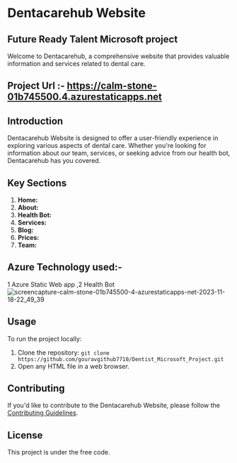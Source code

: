 # Dentacarehub Website
## Future Ready Talent Microsoft project
Welcome to Dentacarehub, a comprehensive website that provides valuable information and services related to dental care.
## Project Url :- https://calm-stone-01b745500.4.azurestaticapps.net

## Introduction

Dentacarehub Website is designed to offer a user-friendly experience in exploring various aspects of dental care. Whether you're looking for information about our team, services, or seeking advice from our health bot, Dentacarehub has you covered.

## Key Sections

1. **Home:**
2. **About:**
3. **Health Bot:**
4. **Services:**
5. **Blog:**
6. **Prices:**
7. **Team:**
## Azure Technology used:-
1 Azure Static Web app ,2 Health Bot
![screencapture-calm-stone-01b745500-4-azurestaticapps-net-2023-11-18-22_49_39](https://github.com/gouravgithub7710/Dentist_Microsoft_Project/assets/144522131/2a38fcec-7b53-4357-8caa-c6330dc30e69)


## Usage

To run the project locally:

1. Clone the repository: `git clone https://github.com/gouravgithub7710/Dentist_Microsoft_Project.git`
2. Open any HTML file in a web browser.

## Contributing

If you'd like to contribute to the Dentacarehub Website, please follow the [Contributing Guidelines](CONTRIBUTING.md).

## License

This project is under the free code.
